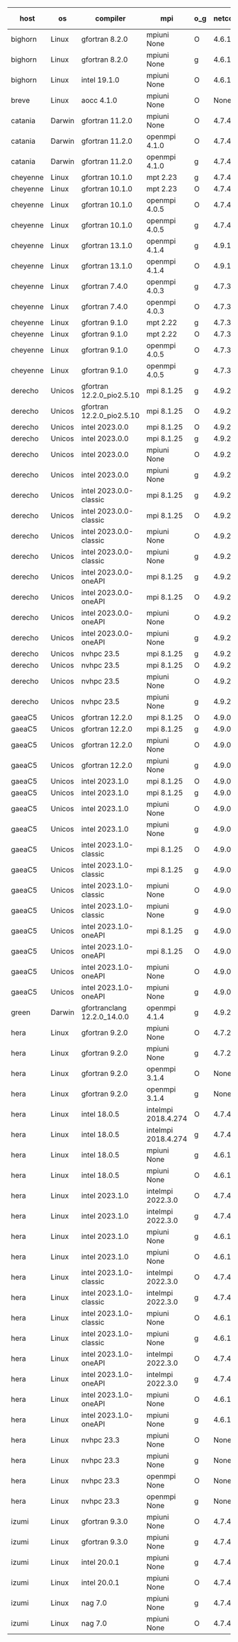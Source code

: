 

| host     | os       | compiler                              | mpi                      | o_g        | netcdf        | build       | u_pass          | u_fail          | s_pass            | s_fail            | e_pass             | e_fail             | nuopc_pass       | nuopc_fail       | artifacts link          |
|----------|----------|---------------------------------------|--------------------------|------------|---------------|-------------|-----------------|-----------------|-------------------|-------------------|--------------------|--------------------|------------------|------------------|-------------------------|
| bighorn | Linux | gfortran 8.2.0 | mpiuni None  | O | 4.6.1  | PASS | 12380 | 43 | 8 | 0 | 44 | 0 | None | None | <a href="https://github.com/esmf-org/esmf-test-artifacts/tree/a2c086ebc49bdae2b77bf5fc7c692232c852673c/develop/gfortran/8.2.0/O/mpiuni/None" target="_blank">a2c086e</a> | 
| bighorn | Linux | gfortran 8.2.0 | mpiuni None  | g | 4.6.1  | PASS | 12357 | 66 | 8 | 0 | 43 | 1 | None | None | <a href="https://github.com/esmf-org/esmf-test-artifacts/tree/000e0b3b97605f95d310d6b72a1effe7db0c37f4/develop/gfortran/8.2.0/g/mpiuni/None" target="_blank">000e0b3</a> | 
| bighorn | Linux | intel 19.1.0 | mpiuni None  | O | 4.6.1  | PASS | None | None | None | None | None | None | None | None | <a href="https://github.com/esmf-org/esmf-test-artifacts/tree/b7de791ac346bb4e5ed20543a16a4b2b1fd4d5e3/develop/intel/19.1.0/O/mpiuni/None" target="_blank">b7de791</a> | 
| breve | Linux | aocc 4.1.0 | mpiuni None  | O | None  | PASS | 12397 | 26 | 8 | 0 | 44 | 0 | None | None | <a href="https://github.com/esmf-org/esmf-test-artifacts/tree/fcc848203fab42e281164a2ce775136d8467f366/develop/aocc/4.1.0/O/mpiuni/None" target="_blank">fcc8482</a> | 
| catania | Darwin | gfortran 11.2.0 | mpiuni None  | O | 4.7.4  | PASS | None | None | None | None | None | None | None | None | <a href="https://github.com/esmf-org/esmf-test-artifacts/tree/943b9a04480019c90cf4d5ded976596aac986f80/develop/gfortran/11.2.0/O/mpiuni/None" target="_blank">943b9a0</a> | 
| catania | Darwin | gfortran 11.2.0 | openmpi 4.1.0  | O | 4.7.4  | PASS | 13983 | 84 | 48 | 1 | 80 | 1 | 52 | 1 | <a href="https://github.com/esmf-org/esmf-test-artifacts/tree/e722aebc8f1f3c36163b94a74f5e18b2c3cc3c55/develop/gfortran/11.2.0/O/openmpi/4.1.0" target="_blank">e722aeb</a> | 
| catania | Darwin | gfortran 11.2.0 | openmpi 4.1.0  | g | 4.7.4  | PASS | 14058 | 9 | 49 | 0 | 81 | 0 | 53 | 0 | <a href="https://github.com/esmf-org/esmf-test-artifacts/tree/83f2fcac725c7f178ebb567eb77011afe10bf8f6/develop/gfortran/11.2.0/g/openmpi/4.1.0" target="_blank">83f2fca</a> | 
| cheyenne | Linux | gfortran 10.1.0 | mpt 2.23  | g | 4.7.4  | PASS | None | None | None | None | None | None | None | None | <a href="https://github.com/esmf-org/esmf-test-artifacts/tree/29d151ab4801f2858a787e7edc6e92acb35b396b/develop/gfortran/10.1.0/g/mpt/2.23" target="_blank">29d151a</a> | 
| cheyenne | Linux | gfortran 10.1.0 | mpt 2.23  | O | 4.7.4  | PASS | None | None | None | None | None | None | None | None | <a href="https://github.com/esmf-org/esmf-test-artifacts/tree/b2fe81f281e29f931aed7f2a502227d4acea8837/develop/gfortran/10.1.0/O/mpt/2.23" target="_blank">b2fe81f</a> | 
| cheyenne | Linux | gfortran 10.1.0 | openmpi 4.0.5  | O | 4.7.4  | PASS | 13992 | 75 | 48 | 1 | 80 | 1 | 52 | 1 | <a href="https://github.com/esmf-org/esmf-test-artifacts/tree/717214a215cc74cec6b3edd8db6c08d5144fdf2d/develop/gfortran/10.1.0/O/openmpi/4.0.5" target="_blank">717214a</a> | 
| cheyenne | Linux | gfortran 10.1.0 | openmpi 4.0.5  | g | 4.7.4  | PASS | 14014 | 53 | 49 | 0 | 80 | 1 | 53 | 0 | <a href="https://github.com/esmf-org/esmf-test-artifacts/tree/3e44784ed4bdaebe77415401e7442a62200f7f32/develop/gfortran/10.1.0/g/openmpi/4.0.5" target="_blank">3e44784</a> | 
| cheyenne | Linux | gfortran 13.1.0 | openmpi 4.1.4  | g | 4.9.1  | PASS | None | None | None | None | None | None | None | None | <a href="https://github.com/esmf-org/esmf-test-artifacts/tree/a165168bfa279bb6ffcf0d417921fde317598b5d/develop/gfortran/13.1.0/g/openmpi/4.1.4" target="_blank">a165168</a> | 
| cheyenne | Linux | gfortran 13.1.0 | openmpi 4.1.4  | O | 4.9.1  | PASS | None | None | None | None | None | None | None | None | <a href="https://github.com/esmf-org/esmf-test-artifacts/tree/666176cdf8080d11e591209b7f7d273910475759/develop/gfortran/13.1.0/O/openmpi/4.1.4" target="_blank">666176c</a> | 
| cheyenne | Linux | gfortran 7.4.0 | openmpi 4.0.3  | g | 4.7.3  | PASS | 13992 | 75 | 48 | 1 | 80 | 1 | 52 | 1 | <a href="https://github.com/esmf-org/esmf-test-artifacts/tree/4ecc387c1c654e1138c479664637c155d2caefd6/develop/gfortran/7.4.0/g/openmpi/4.0.3" target="_blank">4ecc387</a> | 
| cheyenne | Linux | gfortran 7.4.0 | openmpi 4.0.3  | O | 4.7.3  | PASS | 14008 | 59 | 48 | 1 | 80 | 1 | 52 | 1 | <a href="https://github.com/esmf-org/esmf-test-artifacts/tree/79232c874fa7394498708dc6e8689850b4616786/develop/gfortran/7.4.0/O/openmpi/4.0.3" target="_blank">79232c8</a> | 
| cheyenne | Linux | gfortran 9.1.0 | mpt 2.22  | g | 4.7.3  | PASS | 13992 | 75 | 48 | 1 | 80 | 1 | 52 | 1 | <a href="https://github.com/esmf-org/esmf-test-artifacts/tree/a0461d53e37c540c8159f9bd0d2c53c45a050116/develop/gfortran/9.1.0/g/mpt/2.22" target="_blank">a0461d5</a> | 
| cheyenne | Linux | gfortran 9.1.0 | mpt 2.22  | O | 4.7.3  | PASS | 14022 | 45 | 49 | 0 | 81 | 0 | 52 | 1 | <a href="https://github.com/esmf-org/esmf-test-artifacts/tree/527442fcb4af3dc7c5b6712db56cff5b679b84c6/develop/gfortran/9.1.0/O/mpt/2.22" target="_blank">527442f</a> | 
| cheyenne | Linux | gfortran 9.1.0 | openmpi 4.0.5  | O | 4.7.3  | PASS | 14022 | 45 | 49 | 0 | 81 | 0 | 52 | 1 | <a href="https://github.com/esmf-org/esmf-test-artifacts/tree/01da784d154f5b028738100eccff05c154012ca9/develop/gfortran/9.1.0/O/openmpi/4.0.5" target="_blank">01da784</a> | 
| cheyenne | Linux | gfortran 9.1.0 | openmpi 4.0.5  | g | 4.7.3  | PASS | 13992 | 75 | 48 | 1 | 80 | 1 | 52 | 1 | <a href="https://github.com/esmf-org/esmf-test-artifacts/tree/2016244206dc7aab7d45df16c5b018c1e643be2f/develop/gfortran/9.1.0/g/openmpi/4.0.5" target="_blank">2016244</a> | 
| derecho | Unicos | gfortran 12.2.0_pio2.5.10 | mpi 8.1.25  | g | 4.9.2  | PASS | 14067 | 0 | 49 | 0 | 81 | 0 | 53 | 0 | <a href="https://github.com/esmf-org/esmf-test-artifacts/tree/4575f27ae77bdd5402b29f7b0547de7b88031e63/develop/gfortran/12.2.0_pio2.5.10/g/mpi/8.1.25" target="_blank">4575f27</a> | 
| derecho | Unicos | gfortran 12.2.0_pio2.5.10 | mpi 8.1.25  | O | 4.9.2  | PASS | 13999 | 68 | 48 | 1 | 80 | 1 | 52 | 1 | <a href="https://github.com/esmf-org/esmf-test-artifacts/tree/11dc8e2ddcc094903c5a1e335e0255e4076c1e2e/develop/gfortran/12.2.0_pio2.5.10/O/mpi/8.1.25" target="_blank">11dc8e2</a> | 
| derecho | Unicos | intel 2023.0.0 | mpi 8.1.25  | O | 4.9.2  | PASS | 13992 | 75 | 48 | 1 | 80 | 1 | 52 | 1 | <a href="https://github.com/esmf-org/esmf-test-artifacts/tree/74f71dc9670772220f81c21a9508c82af104d09d/develop/intel/2023.0.0/O/mpi/8.1.25" target="_blank">74f71dc</a> | 
| derecho | Unicos | intel 2023.0.0 | mpi 8.1.25  | g | 4.9.2  | PASS | 13992 | 75 | 48 | 1 | 80 | 1 | 52 | 1 | <a href="https://github.com/esmf-org/esmf-test-artifacts/tree/2e27cb055e6be9645a7aaab89e08e3e27fffc392/develop/intel/2023.0.0/g/mpi/8.1.25" target="_blank">2e27cb0</a> | 
| derecho | Unicos | intel 2023.0.0 | mpiuni None  | O | 4.9.2  | PASS | 12350 | 73 | 8 | 0 | 43 | 1 | None | None | <a href="https://github.com/esmf-org/esmf-test-artifacts/tree/5032bb1aaac2951893f0f7eddcba07f05a1fa2f2/develop/intel/2023.0.0/O/mpiuni/None" target="_blank">5032bb1</a> | 
| derecho | Unicos | intel 2023.0.0 | mpiuni None  | g | 4.9.2  | PASS | 12350 | 73 | 8 | 0 | 43 | 1 | None | None | <a href="https://github.com/esmf-org/esmf-test-artifacts/tree/ec9755fcf7471b366289b799bba66f87e1b8a9fa/develop/intel/2023.0.0/g/mpiuni/None" target="_blank">ec9755f</a> | 
| derecho | Unicos | intel 2023.0.0-classic | mpi 8.1.25  | g | 4.9.2  | PASS | 13992 | 75 | 48 | 1 | 80 | 1 | 52 | 1 | <a href="https://github.com/esmf-org/esmf-test-artifacts/tree/a65dfbe78f824a96b9321ec80c01bf08ede32a60/develop/intel/2023.0.0-classic/g/mpi/8.1.25" target="_blank">a65dfbe</a> | 
| derecho | Unicos | intel 2023.0.0-classic | mpi 8.1.25  | O | 4.9.2  | PASS | 13992 | 75 | 48 | 1 | 80 | 1 | 52 | 1 | <a href="https://github.com/esmf-org/esmf-test-artifacts/tree/238e55cea8cc17668cdd076ce3441f8f2acdb7ce/develop/intel/2023.0.0-classic/O/mpi/8.1.25" target="_blank">238e55c</a> | 
| derecho | Unicos | intel 2023.0.0-classic | mpiuni None  | O | 4.9.2  | PASS | 12350 | 73 | 8 | 0 | 43 | 1 | None | None | <a href="https://github.com/esmf-org/esmf-test-artifacts/tree/994d2027ee07cdc23dc1a98959037e1b543ef138/develop/intel/2023.0.0-classic/O/mpiuni/None" target="_blank">994d202</a> | 
| derecho | Unicos | intel 2023.0.0-classic | mpiuni None  | g | 4.9.2  | PASS | 12350 | 73 | 8 | 0 | 43 | 1 | None | None | <a href="https://github.com/esmf-org/esmf-test-artifacts/tree/1bf03c9d8a1da475e05109d89f48a9d77f206215/develop/intel/2023.0.0-classic/g/mpiuni/None" target="_blank">1bf03c9</a> | 
| derecho | Unicos | intel 2023.0.0-oneAPI | mpi 8.1.25  | g | 4.9.2  | PASS | 13992 | 75 | 48 | 1 | 80 | 1 | 51 | 2 | <a href="https://github.com/esmf-org/esmf-test-artifacts/tree/c9f46c9354aefe612a2c7d70f9cff96095928d4e/develop/intel/2023.0.0-oneAPI/g/mpi/8.1.25" target="_blank">c9f46c9</a> | 
| derecho | Unicos | intel 2023.0.0-oneAPI | mpi 8.1.25  | O | 4.9.2  | PASS | 13992 | 75 | 48 | 1 | 80 | 1 | 43 | 10 | <a href="https://github.com/esmf-org/esmf-test-artifacts/tree/695adddb19d44fea6064e52be90ab1de37f58d7b/develop/intel/2023.0.0-oneAPI/O/mpi/8.1.25" target="_blank">695addd</a> | 
| derecho | Unicos | intel 2023.0.0-oneAPI | mpiuni None  | O | 4.9.2  | PASS | 12350 | 73 | 8 | 0 | 43 | 1 | None | None | <a href="https://github.com/esmf-org/esmf-test-artifacts/tree/ef9aa5a1d4a9217de895e7b2e2915b66fe9a5abe/develop/intel/2023.0.0-oneAPI/O/mpiuni/None" target="_blank">ef9aa5a</a> | 
| derecho | Unicos | intel 2023.0.0-oneAPI | mpiuni None  | g | 4.9.2  | PASS | 12350 | 73 | 8 | 0 | 43 | 1 | None | None | <a href="https://github.com/esmf-org/esmf-test-artifacts/tree/5902a154cb0420a39d66780cacc293a067492d18/develop/intel/2023.0.0-oneAPI/g/mpiuni/None" target="_blank">5902a15</a> | 
| derecho | Unicos | nvhpc 23.5 | mpi 8.1.25  | g | 4.9.2  | PASS | None | None | None | None | None | None | None | None | <a href="https://github.com/esmf-org/esmf-test-artifacts/tree/45618944cc9b87662ebb84a8c16cdcc0d32c3efd/develop/nvhpc/23.5/g/mpi/8.1.25" target="_blank">4561894</a> | 
| derecho | Unicos | nvhpc 23.5 | mpi 8.1.25  | O | 4.9.2  | PASS | None | None | None | None | None | None | None | None | <a href="https://github.com/esmf-org/esmf-test-artifacts/tree/803391e9ac64e919ba1b0bdd406dbcb4c5190951/develop/nvhpc/23.5/O/mpi/8.1.25" target="_blank">803391e</a> | 
| derecho | Unicos | nvhpc 23.5 | mpiuni None  | O | 4.9.2  | PASS | None | None | None | None | None | None | None | None | <a href="https://github.com/esmf-org/esmf-test-artifacts/tree/9f15eadf668a8af59cc7a4ba55eea60ed4176759/develop/nvhpc/23.5/O/mpiuni/None" target="_blank">9f15ead</a> | 
| derecho | Unicos | nvhpc 23.5 | mpiuni None  | g | 4.9.2  | PASS | None | None | None | None | None | None | None | None | <a href="https://github.com/esmf-org/esmf-test-artifacts/tree/d5d15a2c176e83252144eeffe70f5e00ea66bc4b/develop/nvhpc/23.5/g/mpiuni/None" target="_blank">d5d15a2</a> | 
| gaeaC5 | Unicos | gfortran 12.2.0 | mpi 8.1.25  | O | 4.9.0  | PASS | 13999 | 68 | 48 | 1 | 80 | 1 | 52 | 1 | <a href="https://github.com/esmf-org/esmf-test-artifacts/tree/b51e350f577f6d3da94e5c056afc4892f495d55c/develop/gfortran/12.2.0/O/mpi/8.1.25" target="_blank">b51e350</a> | 
| gaeaC5 | Unicos | gfortran 12.2.0 | mpi 8.1.25  | g | 4.9.0  | PASS | 14067 | 0 | 49 | 0 | 81 | 0 | 53 | 0 | <a href="https://github.com/esmf-org/esmf-test-artifacts/tree/32b07c874464b78ed68d016f40c84237adb4068d/develop/gfortran/12.2.0/g/mpi/8.1.25" target="_blank">32b07c8</a> | 
| gaeaC5 | Unicos | gfortran 12.2.0 | mpiuni None  | O | 4.9.0  | PASS | 12357 | 66 | 8 | 0 | 43 | 1 | None | None | <a href="https://github.com/esmf-org/esmf-test-artifacts/tree/b938170efe627a44dd092e571d3b2940a2847fc2/develop/gfortran/12.2.0/O/mpiuni/None" target="_blank">b938170</a> | 
| gaeaC5 | Unicos | gfortran 12.2.0 | mpiuni None  | g | 4.9.0  | PASS | 12423 | 0 | 8 | 0 | 44 | 0 | None | None | <a href="https://github.com/esmf-org/esmf-test-artifacts/tree/3dd79a04a269701d7085acf2848b943c963699d9/develop/gfortran/12.2.0/g/mpiuni/None" target="_blank">3dd79a0</a> | 
| gaeaC5 | Unicos | intel 2023.1.0 | mpi 8.1.25  | O | 4.9.0  | PASS | 13992 | 75 | 48 | 1 | 80 | 1 | 52 | 1 | <a href="https://github.com/esmf-org/esmf-test-artifacts/tree/de7a82645460b00256a9ee25b00977026a5fc73c/develop/intel/2023.1.0/O/mpi/8.1.25" target="_blank">de7a826</a> | 
| gaeaC5 | Unicos | intel 2023.1.0 | mpi 8.1.25  | g | 4.9.0  | PASS | 13992 | 75 | 48 | 1 | 80 | 1 | 52 | 1 | <a href="https://github.com/esmf-org/esmf-test-artifacts/tree/550a48ac3e68efe160c21a3606c76de57929743b/develop/intel/2023.1.0/g/mpi/8.1.25" target="_blank">550a48a</a> | 
| gaeaC5 | Unicos | intel 2023.1.0 | mpiuni None  | O | 4.9.0  | PASS | 12350 | 73 | 8 | 0 | 43 | 1 | None | None | <a href="https://github.com/esmf-org/esmf-test-artifacts/tree/c40dac56222de139fe1d915809440c0745b53d8d/develop/intel/2023.1.0/O/mpiuni/None" target="_blank">c40dac5</a> | 
| gaeaC5 | Unicos | intel 2023.1.0 | mpiuni None  | g | 4.9.0  | PASS | 12350 | 73 | 8 | 0 | 43 | 1 | None | None | <a href="https://github.com/esmf-org/esmf-test-artifacts/tree/364e10d96b2b48a9bdbebce0001ed5c6788584bf/develop/intel/2023.1.0/g/mpiuni/None" target="_blank">364e10d</a> | 
| gaeaC5 | Unicos | intel 2023.1.0-classic | mpi 8.1.25  | O | 4.9.0  | PASS | 13992 | 75 | 48 | 1 | 80 | 1 | 52 | 1 | <a href="https://github.com/esmf-org/esmf-test-artifacts/tree/02d3d18401997abbfdfadfd83505cd24502972b8/develop/intel/2023.1.0-classic/O/mpi/8.1.25" target="_blank">02d3d18</a> | 
| gaeaC5 | Unicos | intel 2023.1.0-classic | mpi 8.1.25  | g | 4.9.0  | PASS | 13992 | 75 | 48 | 1 | 80 | 1 | 52 | 1 | <a href="https://github.com/esmf-org/esmf-test-artifacts/tree/e45eaf049e948f6a351ad04aa9224d6dbe3ca369/develop/intel/2023.1.0-classic/g/mpi/8.1.25" target="_blank">e45eaf0</a> | 
| gaeaC5 | Unicos | intel 2023.1.0-classic | mpiuni None  | O | 4.9.0  | PASS | 12350 | 73 | 8 | 0 | 43 | 1 | None | None | <a href="https://github.com/esmf-org/esmf-test-artifacts/tree/ba627660a51a55f67f65c22c9776572b13f840d0/develop/intel/2023.1.0-classic/O/mpiuni/None" target="_blank">ba62766</a> | 
| gaeaC5 | Unicos | intel 2023.1.0-classic | mpiuni None  | g | 4.9.0  | PASS | 12350 | 73 | 8 | 0 | 43 | 1 | None | None | <a href="https://github.com/esmf-org/esmf-test-artifacts/tree/6dda5502dc9f50b1f3432883ba10e5cee61ac00c/develop/intel/2023.1.0-classic/g/mpiuni/None" target="_blank">6dda550</a> | 
| gaeaC5 | Unicos | intel 2023.1.0-oneAPI | mpi 8.1.25  | g | 4.9.0  | PASS | 13992 | 75 | 48 | 1 | 80 | 1 | 42 | 11 | <a href="https://github.com/esmf-org/esmf-test-artifacts/tree/ddd9547330da5d065a34afbcab5f8dbdc96e9f1a/develop/intel/2023.1.0-oneAPI/g/mpi/8.1.25" target="_blank">ddd9547</a> | 
| gaeaC5 | Unicos | intel 2023.1.0-oneAPI | mpi 8.1.25  | O | 4.9.0  | PASS | 13992 | 75 | 48 | 1 | 80 | 1 | 42 | 11 | <a href="https://github.com/esmf-org/esmf-test-artifacts/tree/4881d374e1a9c206ad46662ff0c706e1c77b7d7c/develop/intel/2023.1.0-oneAPI/O/mpi/8.1.25" target="_blank">4881d37</a> | 
| gaeaC5 | Unicos | intel 2023.1.0-oneAPI | mpiuni None  | O | 4.9.0  | PASS | 12350 | 73 | 8 | 0 | 43 | 1 | None | None | <a href="https://github.com/esmf-org/esmf-test-artifacts/tree/85cfeb0f99ab5ad56c93892a5344a6fcf0170521/develop/intel/2023.1.0-oneAPI/O/mpiuni/None" target="_blank">85cfeb0</a> | 
| gaeaC5 | Unicos | intel 2023.1.0-oneAPI | mpiuni None  | g | 4.9.0  | PASS | 12350 | 73 | 8 | 0 | 43 | 1 | None | None | <a href="https://github.com/esmf-org/esmf-test-artifacts/tree/54d27c7d6394b3f9dc6f77b5805cd18a7a99c1fa/develop/intel/2023.1.0-oneAPI/g/mpiuni/None" target="_blank">54d27c7</a> | 
| green | Darwin | gfortranclang 12.2.0_14.0.0 | openmpi 4.1.4  | g | 4.9.2  | PASS | 14066 | 1 | 49 | 0 | 81 | 0 | 50 | 3 | <a href="https://github.com/esmf-org/esmf-test-artifacts/tree/0093a08aff82e14be2b0683d1f66a8e0d778a02a/develop/gfortranclang/12.2.0_14.0.0/g/openmpi/4.1.4" target="_blank">0093a08</a> | 
| hera | Linux | gfortran 9.2.0 | mpiuni None  | O | 4.7.2  | PASS | 12350 | 73 | 8 | 0 | 43 | 1 | None | None | <a href="https://github.com/esmf-org/esmf-test-artifacts/tree/7d459ff3feeb8fe195c2f53cb08e2886de1d891c/develop/gfortran/9.2.0/O/mpiuni/None" target="_blank">7d459ff</a> | 
| hera | Linux | gfortran 9.2.0 | mpiuni None  | g | 4.7.2  | PASS | 12350 | 73 | 8 | 0 | 43 | 1 | None | None | <a href="https://github.com/esmf-org/esmf-test-artifacts/tree/f3580880a393d5da3b309eac29a1108d8def46d0/develop/gfortran/9.2.0/g/mpiuni/None" target="_blank">f358088</a> | 
| hera | Linux | gfortran 9.2.0 | openmpi 3.1.4  | O | None  | PASS | 14011 | 56 | 48 | 1 | 80 | 1 | 51 | 2 | <a href="https://github.com/esmf-org/esmf-test-artifacts/tree/ed0f5ece451b70690364b94678fbfa03c116bf2a/develop/gfortran/9.2.0/O/openmpi/3.1.4" target="_blank">ed0f5ec</a> | 
| hera | Linux | gfortran 9.2.0 | openmpi 3.1.4  | g | None  | PASS | 14011 | 56 | 48 | 1 | 80 | 1 | 51 | 2 | <a href="https://github.com/esmf-org/esmf-test-artifacts/tree/5f107c5f9434197f92a91ad0aebe31d224a36127/develop/gfortran/9.2.0/g/openmpi/3.1.4" target="_blank">5f107c5</a> | 
| hera | Linux | intel 18.0.5 | intelmpi 2018.4.274  | O | 4.7.4  | PASS | 13992 | 75 | 48 | 1 | 80 | 1 | 52 | 1 | <a href="https://github.com/esmf-org/esmf-test-artifacts/tree/c7ad9016a5a70259263f6b019a3a12a37448a01a/develop/intel/18.0.5/O/intelmpi/2018.4.274" target="_blank">c7ad901</a> | 
| hera | Linux | intel 18.0.5 | intelmpi 2018.4.274  | g | 4.7.4  | PASS | 13992 | 75 | 48 | 1 | 80 | 1 | 52 | 1 | <a href="https://github.com/esmf-org/esmf-test-artifacts/tree/63b2de7c80622327d71197cdad4adc1b854f7aee/develop/intel/18.0.5/g/intelmpi/2018.4.274" target="_blank">63b2de7</a> | 
| hera | Linux | intel 18.0.5 | mpiuni None  | g | 4.6.1  | PASS | 12350 | 73 | 8 | 0 | 43 | 1 | None | None | <a href="https://github.com/esmf-org/esmf-test-artifacts/tree/0a47505924a81ebe8098a2d3ddfacbeaf0261a46/develop/intel/18.0.5/g/mpiuni/None" target="_blank">0a47505</a> | 
| hera | Linux | intel 18.0.5 | mpiuni None  | O | 4.6.1  | PASS | 12350 | 73 | 8 | 0 | 43 | 1 | None | None | <a href="https://github.com/esmf-org/esmf-test-artifacts/tree/5804f870f0d77e01d90e0067f6d62bcade6fc662/develop/intel/18.0.5/O/mpiuni/None" target="_blank">5804f87</a> | 
| hera | Linux | intel 2023.1.0 | intelmpi 2022.3.0  | O | 4.7.4  | PASS | 13992 | 75 | 48 | 1 | 80 | 1 | 52 | 1 | <a href="https://github.com/esmf-org/esmf-test-artifacts/tree/8bf10d2a6d66e7cc511cac4590fa83c581ebeee3/develop/intel/2023.1.0/O/intelmpi/2022.3.0" target="_blank">8bf10d2</a> | 
| hera | Linux | intel 2023.1.0 | intelmpi 2022.3.0  | g | 4.7.4  | PASS | 13992 | 75 | 48 | 1 | 80 | 1 | 52 | 1 | <a href="https://github.com/esmf-org/esmf-test-artifacts/tree/bd422a89e894f14154516cd3d9b8b69351754d1b/develop/intel/2023.1.0/g/intelmpi/2022.3.0" target="_blank">bd422a8</a> | 
| hera | Linux | intel 2023.1.0 | mpiuni None  | g | 4.6.1  | PASS | 12350 | 73 | 8 | 0 | 43 | 1 | None | None | <a href="https://github.com/esmf-org/esmf-test-artifacts/tree/cdc7a8ce585e924f3bc7525fd0387f8eef1afbaf/develop/intel/2023.1.0/g/mpiuni/None" target="_blank">cdc7a8c</a> | 
| hera | Linux | intel 2023.1.0 | mpiuni None  | O | 4.6.1  | PASS | 12350 | 73 | 8 | 0 | 43 | 1 | None | None | <a href="https://github.com/esmf-org/esmf-test-artifacts/tree/b95d4913a7cc5cc3151d905c3ec49288efd9368c/develop/intel/2023.1.0/O/mpiuni/None" target="_blank">b95d491</a> | 
| hera | Linux | intel 2023.1.0-classic | intelmpi 2022.3.0  | O | 4.7.4  | PASS | 13992 | 75 | 48 | 1 | 80 | 1 | 52 | 1 | <a href="https://github.com/esmf-org/esmf-test-artifacts/tree/529321a91f3538ee5b006a8a1f0e569156414d07/develop/intel/2023.1.0-classic/O/intelmpi/2022.3.0" target="_blank">529321a</a> | 
| hera | Linux | intel 2023.1.0-classic | intelmpi 2022.3.0  | g | 4.7.4  | PASS | 13992 | 75 | 48 | 1 | 80 | 1 | 52 | 1 | <a href="https://github.com/esmf-org/esmf-test-artifacts/tree/3456ad2a187f45c981ea69ff2053b59016f38d41/develop/intel/2023.1.0-classic/g/intelmpi/2022.3.0" target="_blank">3456ad2</a> | 
| hera | Linux | intel 2023.1.0-classic | mpiuni None  | O | 4.6.1  | PASS | 12350 | 73 | 8 | 0 | 43 | 1 | None | None | <a href="https://github.com/esmf-org/esmf-test-artifacts/tree/014464929af1dbb53aa5c694be3c17fae7956e4a/develop/intel/2023.1.0-classic/O/mpiuni/None" target="_blank">0144649</a> | 
| hera | Linux | intel 2023.1.0-classic | mpiuni None  | g | 4.6.1  | PASS | 12350 | 73 | 8 | 0 | 43 | 1 | None | None | <a href="https://github.com/esmf-org/esmf-test-artifacts/tree/712d27e2c31801c10828b6a0e36aeef0d2285c4a/develop/intel/2023.1.0-classic/g/mpiuni/None" target="_blank">712d27e</a> | 
| hera | Linux | intel 2023.1.0-oneAPI | intelmpi 2022.3.0  | O | 4.7.4  | FAIL | None | None | None | None | None | None | None | None | <a href="https://github.com/esmf-org/esmf-test-artifacts/tree/87bf08fbacb7746b9ebbea4780ffdb9ef9ef0744/develop/intel/2023.1.0-oneAPI/O/intelmpi/2022.3.0" target="_blank">87bf08f</a> | 
| hera | Linux | intel 2023.1.0-oneAPI | intelmpi 2022.3.0  | g | 4.7.4  | PASS | 13992 | 75 | 48 | 1 | 80 | 1 | 52 | 1 | <a href="https://github.com/esmf-org/esmf-test-artifacts/tree/6a52d76f4a11f9e2a0cb6b4cc4b1f769cb90758b/develop/intel/2023.1.0-oneAPI/g/intelmpi/2022.3.0" target="_blank">6a52d76</a> | 
| hera | Linux | intel 2023.1.0-oneAPI | mpiuni None  | O | 4.6.1  | FAIL | None | None | None | None | None | None | None | None | <a href="https://github.com/esmf-org/esmf-test-artifacts/tree/a0177b099f1e4854ded4cf633c7ea3f37c0ae6a2/develop/intel/2023.1.0-oneAPI/O/mpiuni/None" target="_blank">a0177b0</a> | 
| hera | Linux | intel 2023.1.0-oneAPI | mpiuni None  | g | 4.6.1  | PASS | 12350 | 73 | 8 | 0 | 43 | 1 | None | None | <a href="https://github.com/esmf-org/esmf-test-artifacts/tree/2e6e89ed3a83ea90332a092e327179145049ae67/develop/intel/2023.1.0-oneAPI/g/mpiuni/None" target="_blank">2e6e89e</a> | 
| hera | Linux | nvhpc 23.3 | mpiuni None  | O | None  | PASS | 12421 | 2 | 8 | 0 | 44 | 0 | None | None | <a href="https://github.com/esmf-org/esmf-test-artifacts/tree/9dece04316389842f0e7a34dfaed649aaacadefe/develop/nvhpc/23.3/O/mpiuni/None" target="_blank">9dece04</a> | 
| hera | Linux | nvhpc 23.3 | mpiuni None  | g | None  | PASS | 12423 | 0 | 8 | 0 | 44 | 0 | None | None | <a href="https://github.com/esmf-org/esmf-test-artifacts/tree/bfe71045e88a70ce3e9788e302e9852be2f60d34/develop/nvhpc/23.3/g/mpiuni/None" target="_blank">bfe7104</a> | 
| hera | Linux | nvhpc 23.3 | openmpi None  | O | None  | PASS | None | None | None | None | None | None | None | None | <a href="https://github.com/esmf-org/esmf-test-artifacts/tree/8b7747e94281dbb1ae7db8b0f9df6ee36ee2463a/develop/nvhpc/23.3/O/openmpi/None" target="_blank">8b7747e</a> | 
| hera | Linux | nvhpc 23.3 | openmpi None  | g | None  | PASS | None | None | None | None | None | None | None | None | <a href="https://github.com/esmf-org/esmf-test-artifacts/tree/ea68396e8e0e88395f3e1749c01af2db9d2740e6/develop/nvhpc/23.3/g/openmpi/None" target="_blank">ea68396</a> | 
| izumi | Linux | gfortran 9.3.0 | mpiuni None  | O | 4.7.4  | PASS | 12350 | 73 | 8 | 0 | 43 | 1 | None | None | <a href="https://github.com/esmf-org/esmf-test-artifacts/tree/7bb866dfbce56fcba6c85409d665c0792ae457e6/develop/gfortran/9.3.0/O/mpiuni/None" target="_blank">7bb866d</a> | 
| izumi | Linux | gfortran 9.3.0 | mpiuni None  | g | 4.7.4  | PASS | 12372 | 51 | 8 | 0 | 43 | 1 | None | None | <a href="https://github.com/esmf-org/esmf-test-artifacts/tree/5b931a7e171108bacbdbd616304b512e94409b4e/develop/gfortran/9.3.0/g/mpiuni/None" target="_blank">5b931a7</a> | 
| izumi | Linux | intel 20.0.1 | mpiuni None  | g | 4.7.4  | PASS | 12350 | 73 | 8 | 0 | 43 | 1 | None | None | <a href="https://github.com/esmf-org/esmf-test-artifacts/tree/10bfc2ec6530721b172ddbda4da7094d74f27ff4/develop/intel/20.0.1/g/mpiuni/None" target="_blank">10bfc2e</a> | 
| izumi | Linux | intel 20.0.1 | mpiuni None  | O | 4.7.4  | PASS | 12350 | 73 | 8 | 0 | 43 | 1 | None | None | <a href="https://github.com/esmf-org/esmf-test-artifacts/tree/24bfd15334cd9e0c4be22620e16abba8f4f62569/develop/intel/20.0.1/O/mpiuni/None" target="_blank">24bfd15</a> | 
| izumi | Linux | nag 7.0 | mpiuni None  | g | 4.7.4  | PASS | 12350 | 73 | 8 | 0 | 43 | 1 | None | None | <a href="https://github.com/esmf-org/esmf-test-artifacts/tree/a9d5a3f2163a17fa4ae6df1546bb8d7b80106f84/develop/nag/7.0/g/mpiuni/None" target="_blank">a9d5a3f</a> | 
| izumi | Linux | nag 7.0 | mpiuni None  | O | 4.7.4  | PASS | 12350 | 73 | 8 | 0 | 43 | 1 | None | None | <a href="https://github.com/esmf-org/esmf-test-artifacts/tree/2dd4ba919f8b48b87bf37c931f9e6a28a2b5f50c/develop/nag/7.0/O/mpiuni/None" target="_blank">2dd4ba9</a> | 
